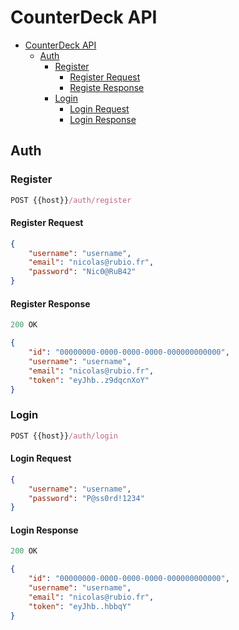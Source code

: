 # CounterDeck API

- [CounterDeck API](#counterdeck-api)
    - [Auth](#auth)
        - [Register](#register)
            - [Register Request](#register-request)
            - [Registe Response](#register-response)
        - [Login](#login)
            - [Login Request](#login-request)
            - [Login Response](#login-response)

## Auth

### Register

```js
POST {{host}}/auth/register
```

#### Register Request

```json
{
    "username": "username",
    "email": "nicolas@rubio.fr",
    "password": "Nic0@RuB42"
}
```

#### Register Response

```js
200 OK
```

```json
{
    "id": "00000000-0000-0000-0000-000000000000",
    "username": "username",
    "email": "nicolas@rubio.fr",
    "token": "eyJhb..z9dqcnXoY"
}
```

### Login

```js
POST {{host}}/auth/login
```

#### Login Request

```json
{
    "username": "username",
    "password": "P@ss0rd!1234"
}
```

#### Login Response

```js
200 OK
```

```json
{
    "id": "00000000-0000-0000-0000-000000000000",
    "username": "username",
    "email": "nicolas@rubio.fr",
    "token": "eyJhb..hbbqY"
}
```